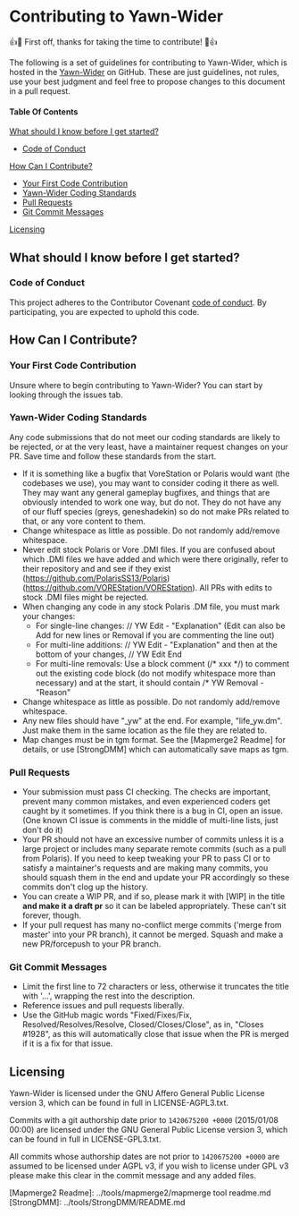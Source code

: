 # Contributing to Yawn-Wider

:+1::tada: First off, thanks for taking the time to contribute! :tada::+1:

The following is a set of guidelines for contributing to Yawn-Wider, which is hosted in the [Yawn-Wider](https://github.com/Yawn-Wider/YWPolarisVore) on GitHub.
These are just guidelines, not rules, use your best judgment and feel free to propose changes to this document in a pull request.

#### Table Of Contents

[What should I know before I get started?](#what-should-i-know-before-i-get-started)
  * [Code of Conduct](#code-of-conduct)

[How Can I Contribute?](#how-can-i-contribute)
  * [Your First Code Contribution](#your-first-code-contribution)
  * [Yawn-Wider Coding Standards](#Yawn-Wider-coding-standards)
  * [Pull Requests](#pull-requests)
  * [Git Commit Messages](#git-commit-messages)

[Licensing](#Licensing)


## What should I know before I get started?

### Code of Conduct

This project adheres to the Contributor Covenant [code of conduct](code_of_conduct.md).
By participating, you are expected to uphold this code.

## How Can I Contribute?

### Your First Code Contribution

Unsure where to begin contributing to Yawn-Wider? You can start by looking through the issues tab.

### Yawn-Wider Coding Standards

Any code submissions that do not meet our coding standards are likely to be rejected, or at the very least, have a maintainer request changes on your PR. Save time and follow these standards from the start.

* If it is something like a bugfix that VoreStation or Polaris would want (the codebases we use), you may want to consider coding it there as well. They may want any general gameplay bugfixes, and things that are obviously intended to work one way, but do not. They do not have any of our fluff species (greys, geneshadekin) so do not make PRs related to that, or any vore content to them.
* Change whitespace as little as possible. Do not randomly add/remove whitespace.
* Never edit stock Polaris or Vore .DMI files. If you are confused about which .DMI files we have added and which were there originally, refer to their repository and and see if they exist (https://github.com/PolarisSS13/Polaris) (https://github.com/VOREStation/VOREStation). All PRs with edits to stock .DMI files might be rejected.
* When changing any code in any stock Polaris .DM file, you must mark your changes:
    * For single-line changes: // YW Edit - "Explanation" (Edit can also be Add for new lines or Removal if you are commenting the line out)
    * For multi-line additions: // YW Edit - "Explanation" and then at the bottom of your changes, // YW Edit End
    * For multi-line removals: Use a block comment (/\* xxx \*/) to comment out the existing code block (do not modify whitespace more than necessary) and at the start, it should contain /\* YW Removal - "Reason"
* Change whitespace as little as possible. Do not randomly add/remove whitespace.
* Any new files should have "_yw" at the end. For example, "life_yw.dm". Just make them in the same location as the file they are related to.
* Map changes must be in tgm format. See the [Mapmerge2 Readme] for details, or use [StrongDMM] which can automatically save maps as tgm.

### Pull Requests

* Your submission must pass CI checking. The checks are important, prevent many common mistakes, and even experienced coders get caught by it sometimes. If you think there is a bug in CI, open an issue. (One known CI issue is comments in the middle of multi-line lists, just don't do it)
* Your PR should not have an excessive number of commits unless it is a large project or includes many separate remote commits (such as a pull from Polaris). If you need to keep tweaking your PR to pass CI or to satisfy a maintainer's requests and are making many commits, you should squash them in the end and update your PR accordingly so these commits don't clog up the history.
* You can create a WIP PR, and if so, please mark it with [WIP] in the title **and make it a draft pr** so it can be labeled appropriately. These can't sit forever, though.
* If your pull request has many no-conflict merge commits ('merge from master' into your PR branch), it cannot be merged. Squash and make a new PR/forcepush to your PR branch.

### Git Commit Messages

* Limit the first line to 72 characters or less, otherwise it truncates the title with '...', wrapping the rest into the description.
* Reference issues and pull requests liberally.
* Use the GitHub magic words "Fixed/Fixes/Fix, Resolved/Resolves/Resolve, Closed/Closes/Close", as in, "Closes #1928", as this will automatically close that issue when the PR is merged if it is a fix for that issue.

## Licensing
Yawn-Wider is licensed under the GNU Affero General Public License version 3, which can be found in full in LICENSE-AGPL3.txt.

Commits with a git authorship date prior to `1420675200 +0000` (2015/01/08 00:00) are licensed under the GNU General Public License version 3, which can be found in full in LICENSE-GPL3.txt.

All commits whose authorship dates are not prior to `1420675200 +0000` are assumed to be licensed under AGPL v3, if you wish to license under GPL v3 please make this clear in the commit message and any added files.

[Mapmerge2 Readme]: ../tools/mapmerge2/mapmerge tool readme.md
[StrongDMM]: ../tools/StrongDMM/README.md